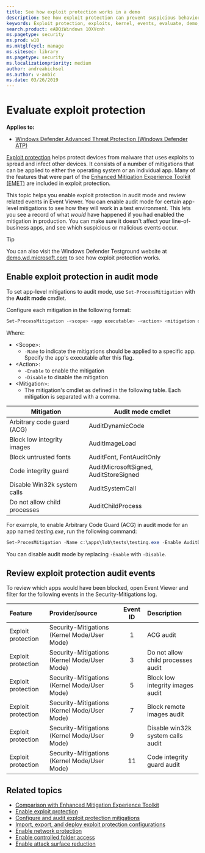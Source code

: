 ```yaml
---
title: See how exploit protection works in a demo
description: See how exploit protection can prevent suspicious behaviors from occurring on specific apps.
keywords: Exploit protection, exploits, kernel, events, evaluate, demo, try, mitigiation
search.product: eADQiWindows 10XVcnh
ms.pagetype: security
ms.prod: w10
ms.mktglfcycl: manage
ms.sitesec: library
ms.pagetype: security
ms.localizationpriority: medium
author: andreabichsel
ms.author: v-anbic
ms.date: 03/26/2019
---
```


# Evaluate exploit protection

**Applies to:**

- [Windows Defender Advanced Threat Protection (Windows Defender ATP)](https://go.microsoft.com/fwlink/p/?linkid=2069559)

[Exploit protection](exploit-protection-exploit-guard.md) helps protect devices from malware that uses exploits to spread and infect other devices. 
It consists of a number of mitigations that can be applied to either the operating system or an individual app.
Many of the features that were part of the [Enhanced Mitigation Experience Toolkit (EMET)](https://technet.microsoft.com/security/jj653751) are included in exploit protection. 

This topic helps you enable exploit protection in audit mode and review related events in Event Viewer. 
You can enable audit mode for certain app-level mitigations to see how they will work in a test environment.
This lets you see a record of what *would* have happened if you had enabled the mitigation in production.
You can make sure it doesn't affect your line-of-business apps, and see which suspicious or malicious events occur.

>[!TIP]
>You can also visit the Windows Defender Testground website at [demo.wd.microsoft.com](https://demo.wd.microsoft.com?ocid=cx-wddocs-testground) to see how exploit protection works.

## Enable exploit protection in audit mode

To set app-level mitigations to audit mode, use `Set-ProcessMitigation` with the **Audit mode** cmdlet. 

Configure each mitigation in the following format:


```PowerShell
Set-ProcessMitigation -<scope> <app executable> -<action> <mitigation or options>,<mitigation or options>,<mitigation or options>
```

Where:

- \<Scope>:
    - `-Name` to indicate the mitigations should be applied to a specific app. Specify the app's executable after this flag.
- \<Action>:
    - `-Enable` to enable the mitigation
    - `-Disable` to disable the mitigation
- \<Mitigation>:
    - The mitigation's cmdlet as defined in the following table. Each mitigation is separated with a comma.

| Mitigation | Audit mode cmdlet |
| - | - |
|Arbitrary code guard (ACG) |  AuditDynamicCode |
|Block low integrity images |  AuditImageLoad   |
|Block untrusted fonts | AuditFont,   FontAuditOnly |
|Code integrity guard |   AuditMicrosoftSigned,   AuditStoreSigned |
|Disable Win32k system calls  |   AuditSystemCall |
|Do not allow child processes |   AuditChildProcess |

For example, to enable Arbitrary Code Guard (ACG) in audit mode for an app named *testing.exe*, run the following command:

```PowerShell
Set-ProcesMitigation -Name c:\apps\lob\tests\testing.exe -Enable AuditDynamicCode
```

You can disable audit mode by replacing `-Enable` with `-Disable`.

## Review exploit protection audit events

To review which apps would have been blocked, open Event Viewer and filter for the following events in the Security-Mitigations log.

Feature | Provider/source | Event ID | Description
:-|:-|:-:|:-
Exploit protection | Security-Mitigations (Kernel Mode/User Mode) | 1 | ACG audit
Exploit protection | Security-Mitigations (Kernel Mode/User Mode) | 3 | Do not allow child processes audit
Exploit protection | Security-Mitigations (Kernel Mode/User Mode) | 5 | Block low integrity images audit
Exploit protection | Security-Mitigations (Kernel Mode/User Mode) | 7 | Block remote images audit
Exploit protection | Security-Mitigations (Kernel Mode/User Mode) | 9 | Disable win32k system calls audit
Exploit protection | Security-Mitigations (Kernel Mode/User Mode) | 11 | Code integrity guard audit

## Related topics
- [Comparison with Enhanced Mitigation Experience Toolkit](emet-exploit-protection-exploit-guard.md)
- [Enable exploit protection](enable-exploit-protection.md)
- [Configure and audit exploit protection mitigations](customize-exploit-protection.md)
- [Import, export, and deploy exploit protection configurations](import-export-exploit-protection-emet-xml.md)
- [Enable network protection](enable-network-protection.md)
- [Enable controlled folder access](enable-controlled-folders-exploit-guard.md)
- [Enable attack surface reduction](enable-attack-surface-reduction.md)

